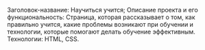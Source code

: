 Заголовок-название: Научиться учится;
Описание проекта и его функциональность: Страница, которая рассказывает о том, как правильно учится, какие проблемы возникают при обучении и технологии, которые помогают делать обучение эффективным. 
Технологии: HTML, CSS.
